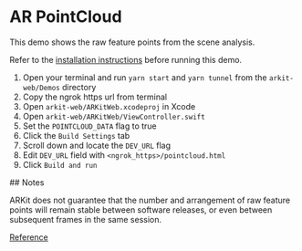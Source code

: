 # AR PointCloud

This demo shows the raw feature points from the scene analysis.

Refer to the [installation instructions](../../../../README.md#installation) before running this demo.

1. Open your terminal and run `yarn start` and `yarn tunnel` from the `arkit-web/Demos` directory
2. Copy the ngrok https url from terminal
3. Open `arkit-web/ARKitWeb.xcodeproj` in Xcode
4. Open `arkit-web/ARKitWeb/ViewController.swift`
5. Set the `POINTCLOUD_DATA` flag to true
6. Click the `Build Settings` tab
7. Scroll down and locate the `DEV_URL` flag
8. Edit `DEV_URL` field with `<ngrok_https>/pointcloud.html`
9. Click `Build and run`

## Notes

ARKit does not guarantee that the number and arrangement of raw feature points will remain stable between software releases, or even between subsequent frames in the same session.

[Reference](https://developer.apple.com/documentation/arkit/arframe/2887449-rawfeaturepoints)
